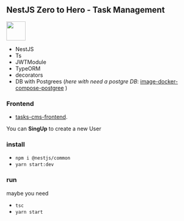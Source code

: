 ## NestJS Zero to Hero - Task Management

  <img src="https://docs.nestjs.com/assets/logo-small.svg" width="50px" height="50px"/>

- NestJS
- Ts
- JWTModule
- TypeORM
- decorators
- DB with Postgrees (*here with need a postgre DB*: [image-docker-compose-postgree](https://github.com/raidel90/docker-compose-postgres) )


### Frontend
- [tasks-cms-frontend](https://github.com/raidel90/tasks-cms-frontend).

You can **SingUp** to create a new User
### install
- `npm i @nestjs/common`
- `yarn start:dev`

### run

maybe you need 
- `tsc`
- `yarn start`

